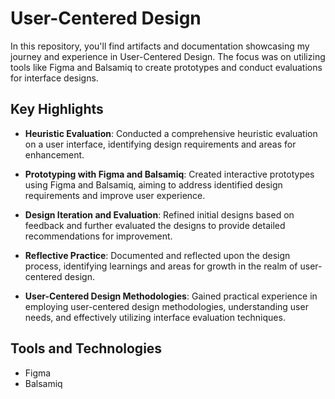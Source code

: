 # User-Centered Design

In this repository, you'll find artifacts and documentation showcasing my journey and experience in User-Centered Design. The focus was on utilizing tools like Figma and Balsamiq to create prototypes and conduct evaluations for interface designs.

## Key Highlights

- **Heuristic Evaluation**: Conducted a comprehensive heuristic evaluation on a user interface, identifying design requirements and areas for enhancement.

- **Prototyping with Figma and Balsamiq**: Created interactive prototypes using Figma and Balsamiq, aiming to address identified design requirements and improve user experience.

- **Design Iteration and Evaluation**: Refined initial designs based on feedback and further evaluated the designs to provide detailed recommendations for improvement.

- **Reflective Practice**: Documented and reflected upon the design process, identifying learnings and areas for growth in the realm of user-centered design.

- **User-Centered Design Methodologies**: Gained practical experience in employing user-centered design methodologies, understanding user needs, and effectively utilizing interface evaluation techniques.

## Tools and Technologies
- Figma
- Balsamiq

